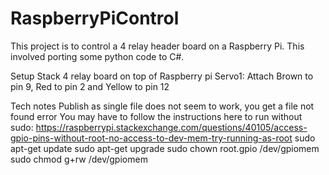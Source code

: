 # RaspberryPiControl

This project is to control a 4 relay header board on a Raspberry Pi.
This involved porting some python code to C#.

Setup
Stack 4 relay board on top of Raspberry pi
Servo1: Attach Brown to pin 9, Red to pin 2 and Yellow to pin 12


Tech notes
Publish as single file does not seem to work, you get a file not found error
You may have to follow the instructions here to run without sudo: https://raspberrypi.stackexchange.com/questions/40105/access-gpio-pins-without-root-no-access-to-dev-mem-try-running-as-root
sudo apt-get update
sudo apt-get upgrade
sudo chown root.gpio /dev/gpiomem
sudo chmod g+rw /dev/gpiomem